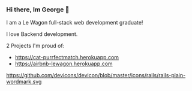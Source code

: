 ### Hi there, Im George 👋

I am a Le Wagon full-stack web development graduate!

I love Backend development.

2 Projects I'm proud of:

- https://cat-purrfectmatch.herokuapp.com
- https://airbnb-lewagon.herokuapp.com

https://github.com/devicons/devicon/blob/master/icons/rails/rails-plain-wordmark.svg
